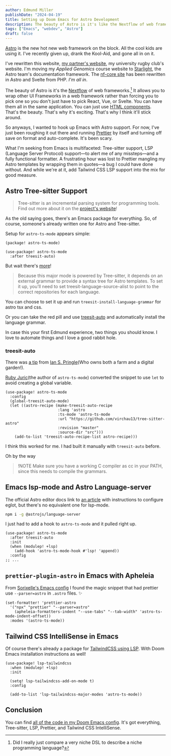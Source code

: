 ```yaml
---
author: Edmund Miller
publishDate: "2024-04-19"
title: Setting up Doom Emacs for Astro Development
description: The beauty of Astro is it's like the Nextflow of web frameworks
tags: ["Emacs", "webdev", "Astro"]
draft: false
---
```


[Astro](https://astro.build/) is the new hot new web framework on the block. All the cool kids are using it. I've recently given up, drank the Kool-Aid, and gone all in on it.

I've rewritten this website, [my partner's website](https://monimiller.com/), my university rugby club's website. I'm moving my _Applied Genomics_ course website to [Starlight](https://starlight.astro.build/), the Astro team's documentation framework. The [nf-core site](https://github.com/nf-core/website) has been rewritten in Astro and Svelte from PHP. _I'm all in_.

The beauty of Astro is it's the [Nextflow](https://www.nextflow.io) of web frameworks.[^1] It allows you to wrap other UI Frameworks in a web framework rather than forcing you to pick one so you don't just have to pick React, Vue, or Svelte. You can have them all in the same application. You can just use [HTML components](https://docs.astro.build/en/basics/astro-components/#html-components). That's the beauty. That's why it's exciting. That's why I think it'll stick around.

So anyways, I wanted to hook up Emacs with Astro support. For now, I've just been roughing it out there and running [Prettier](https://prettier.io/) by itself and turning off save on format and auto-complete. It's been scary.

What I'm seeking from Emacs is multifaceted: Tree-sitter support, LSP (Language Server Protocol) support—to alert me of any missteps—and a fully functional formatter. A frustrating hour was lost to Prettier mangling my Astro templates by wrapping them in quotes—a bug I could have done without. And while we're at it, add Tailwind CSS LSP support into the mix for good measure.

[^1]: Did I really just compare a very niche DSL to describe a niche programming language?

## Astro Tree-sitter Support

<!-- FIXME :::important -->

> Tree-sitter is an incremental parsing system for programming tools.
> Find out more about it on the [project's website](https://tree-sitter.github.io/tree-sitter/)!

<!-- ::: -->

As the old saying goes, there's an Emacs package for everything. So, of course, someone's already written one for Astro and Tree-sitter.

Setup for `astro-ts-mode` appears simple:

```elisp title="packages.el"
(package! astro-ts-mode)
```

```elisp title="config.el"
(use-package! astro-ts-mode
  :after treesit-auto)
```

But wait there's [more](https://github.com/Sorixelle/astro-ts-mode?tab=readme-ov-file#setup)!

> Because this major mode is powered by Tree-sitter, it depends on an external grammar to provide a syntax tree for Astro templates. To set it up, you’ll need to set treesit-language-source-alist to point to the correct repositories for each language.

You can choose to set it up and run `treesit-install-language-grammar` for astro tsx and css.

Or you can take the red pill and use [treesit-auto](https://github.com/renzmann/treesit-auto) and automatically install the language grammar.

In case this your first Edmund experience, two things you should know. I love to automate things and I love a good rabbit hole.

### treesit-auto

There was [a tip](https://github.com/Sorixelle/astro-ts-mode/issues/5) from [Ian S. Pringle](https://github.com/ispringle)(Who owns both a farm and a digital garden!).

[Ruby Juric](https://github.com/Sorixelle/astro-ts-mode)(the author of `astro-ts-mode`) converted the snippet to use `let` to avoid creating a global variable.

```elisp title=config.el
(use-package! astro-ts-mode
  :config
  (global-treesit-auto-mode)
  (let ((astro-recipe (make-treesit-auto-recipe
                       :lang 'astro
                       :ts-mode 'astro-ts-mode
                       :url "https://github.com/virchau13/tree-sitter-astro"
                       :revision "master"
                       :source-dir "src")))
    (add-to-list 'treesit-auto-recipe-list astro-recipe)))
```

I think this worked for me. I had built it manually with `treesit-auto` before.

Oh by the way

> !NOTE
> Make sure you have a working C compiler as cc in your PATH, since this needs to compile the grammars.

## Emacs lsp-mode and Astro Language-server

The official Astro editor docs link to [an article](https://medium.com/@jrmjrm/configuring-emacs-and-eglot-to-work-with-astro-language-server-9408eb709ab0) with instructions to configure eglot, but there's no equivalent one for lsp-mode.

```bash
npm i -g @astrojs/language-server
```

I just had to add a hook to `astro-ts-mode` and it pulled right up.

```elisp title=config.el
(use-package! astro-ts-mode
  :after treesit-auto
  :init
  (when (modulep! +lsp)
    (add-hook 'astro-ts-mode-hook #'lsp! 'append))
  :config
;; ...
```

## `prettier-plugin-astro` in Emacs with Apheleia

From [Sorixelle's Emacs config](https://github.com/Sorixelle/dotfiles/blob/main/config/emacs-config.org#astro) I found the magic snippet that had prettier use `--parser=astro` in `.astro` files. ✨

```eslip title=config.el
(set-formatter! 'prettier-astro
  '("npx" "prettier" "--parser=astro"
    (apheleia-formatters-indent "--use-tabs" "--tab-width" 'astro-ts-mode-indent-offset))
  :modes '(astro-ts-mode))
```

## Tailwind CSS IntelliSense in Emacs

Of course there's already a package for [TailwindCSS using LSP](https://github.com/merrickluo/lsp-tailwindcss). With Doom Emacs installation instructions as well!

```elisp title="config.el" {"1. Launch the LSP in add-on-mode":4-5} {"2. Launch lsp-tailwindcss in astro-ts-mode":7-8}
(use-package! lsp-tailwindcss
  :when (modulep! +lsp)
  :init

  (setq! lsp-tailwindcss-add-on-mode t)
  :config

  (add-to-list 'lsp-tailwindcss-major-modes 'astro-ts-mode))
```

## Conclusion

You can find [all of the code in my Doom Emacs config](https://github.com/edmundmiller/.doom.d/tree/main/modules/lang/astro). It's got everything, Tree-sitter, LSP, Prettier, and Tailwind CSS IntelliSense.
